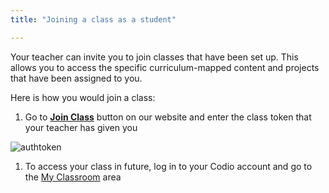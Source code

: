 ```yaml
---
title: "Joining a class as a student"

---
```


Your teacher can invite you to join classes that have been set up. This allows you to access the specific curriculum-mapped content and projects that have been assigned to you.


Here is how you would join a class:

1. Go to **[Join Class](https://codio.com/p/join-class)** button on our website and enter the class token that your teacher has given you
<img alt="authtoken" src="/img/docs/joinclass.png" class="simple"/>

1. To access your class in future, log in to your Codio account and go to the [My Classroom](/docs/student/myclassroom) area


